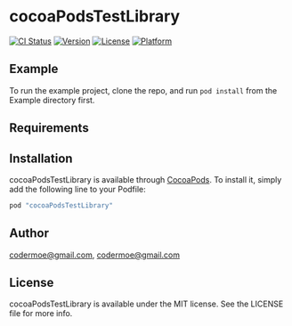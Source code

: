 # cocoaPodsTestLibrary

[![CI Status](http://img.shields.io/travis/codermoe@gmail.com/cocoaPodsTestLibrary.svg?style=flat)](https://travis-ci.org/codermoe@gmail.com/cocoaPodsTestLibrary)
[![Version](https://img.shields.io/cocoapods/v/cocoaPodsTestLibrary.svg?style=flat)](http://cocoapods.org/pods/cocoaPodsTestLibrary)
[![License](https://img.shields.io/cocoapods/l/cocoaPodsTestLibrary.svg?style=flat)](http://cocoapods.org/pods/cocoaPodsTestLibrary)
[![Platform](https://img.shields.io/cocoapods/p/cocoaPodsTestLibrary.svg?style=flat)](http://cocoapods.org/pods/cocoaPodsTestLibrary)

## Example

To run the example project, clone the repo, and run `pod install` from the Example directory first.

## Requirements

## Installation

cocoaPodsTestLibrary is available through [CocoaPods](http://cocoapods.org). To install
it, simply add the following line to your Podfile:

```ruby
pod "cocoaPodsTestLibrary"
```

## Author

codermoe@gmail.com, codermoe@gmail.com

## License

cocoaPodsTestLibrary is available under the MIT license. See the LICENSE file for more info.
